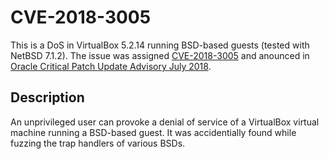# CVE-2018-3005

This is a DoS in VirtualBox 5.2.14 running BSD-based guests (tested with NetBSD 7.1.2). The issue was assigned [CVE-2018-3005](https://cve.mitre.org/cgi-bin/cvename.cgi?name=2018-3005) and anounced in [Oracle Critical Patch Update Advisory July 2018](https://www.oracle.com/technetwork/security-advisory/cpujul2018-4258247.html).

## Description

An unprivileged user can provoke a denial of service of a VirtualBox virtual machine running a BSD-based guest. It was accidentially found while fuzzing the trap handlers of various BSDs.

